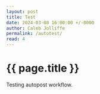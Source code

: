 ```yaml
---
layout: post
title: Test
date: 2024-03-08 16:00:00 +/-0000
author: Caleb Jolliffe
permalink: /autotest/
read: 4
---
```


{{ page.title }}
================
Testing autopost workflow.
